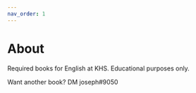 ```yaml
---
nav_order: 1
---
```


# About
Required books for English at KHS. Educational purposes only.

Want another book? DM joseph#9050